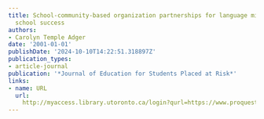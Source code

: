 ```yaml
---
title: School-community-based organization partnerships for language minority students'
  school success
authors:
- Carolyn Temple Adger
date: '2001-01-01'
publishDate: '2024-10-10T14:22:51.318897Z'
publication_types:
- article-journal
publication: '*Journal of Education for Students Placed at Risk*'
links:
- name: URL
  url: 
    http://myaccess.library.utoronto.ca/login?qurl=https://www.proquest.com/docview/619670756?accountid=14771&bdid=38384&_bd=ZdbEA6apJ9FUXqbPbEIewcFDCIg%3D
---
```

